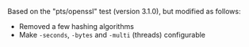 Based on the "pts/openssl" test (version 3.1.0), but modified as follows:

- Removed a few hashing algorithms
- Make `-seconds`, `-bytes` and `-multi` (threads) configurable
